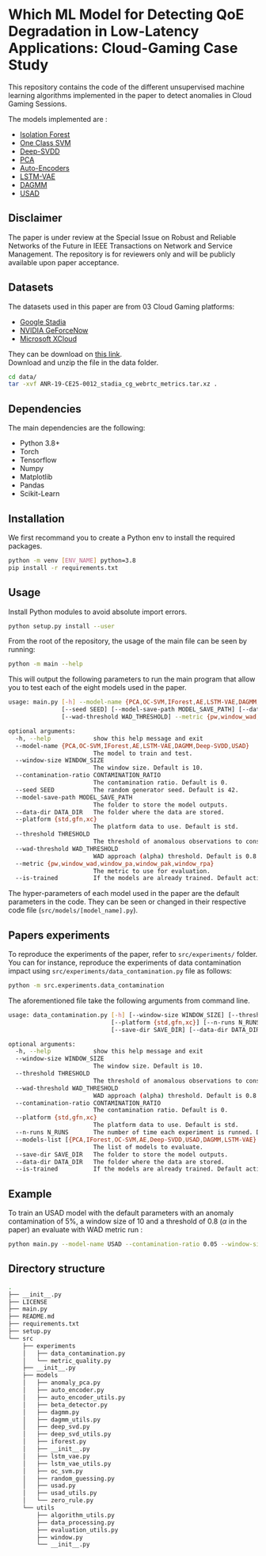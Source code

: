 # Which ML Model for Detecting QoE Degradation in Low-Latency Applications: Cloud-Gaming Case Study

This repository contains the code of the different unsupervised machine learning algorithms implemented in the paper to detect anomalies in Cloud Gaming Sessions.

The models implemented are :
- [Isolation Forest](https://ieeexplore.ieee.org/document/4781136)
- [One Class SVM](http://nips.djvuzone.org/djvu/nips12/0582.djvu)
- [Deep-SVDD](http://proceedings.mlr.press/v80/ruff18a.html)
- [PCA]()
- [Auto-Encoders]()
- [LSTM-VAE](https://doi.org/10.1109/LRA.2018.2801475)
- [DAGMM](https://openreview.net/forum?id=BJJLHbb0-)
- [USAD](https://dl.acm.org/doi/pdf/10.1145/3394486.3403392)

## Disclaimer

The paper is under review at the Special Issue on Robust and Reliable Networks of the Future in IEEE Transactions on Network and Service Management. The repository is for reviewers only and will be publicly available upon paper acceptance.

## Datasets

The datasets used in this paper are from 03 Cloud Gaming platforms: 
  - [Google Stadia](https://stadia.google.com/gg/)
  - [NVIDIA GeForceNow](https://www.nvidia.com/fr-fr/geforce-now/)
  - [Microsoft XCloud](https://www.xbox.com/fr-FR/cloud-gaming)
  
  They can be download on [this link](https://cloud-gaming-traces.lhs.loria.fr/ANR-19-CE25-0012_stadia_cg_webrtc_metrics.tar.xz).  
Download and unzip the file in the data folder.

```bash
cd data/
tar -xvf ANR-19-CE25-0012_stadia_cg_webrtc_metrics.tar.xz .
```

## Dependencies

The main dependencies are the following:

- Python 3.8+
- Torch
- Tensorflow
- Numpy
- Matplotlib
- Pandas
- Scikit-Learn

## Installation

We first recommand you to create a Python env to install the required packages.

```bash
python -m venv [ENV_NAME] python=3.8
pip install -r requirements.txt
```

## Usage

Install Python modules to avoid absolute import errors.

```bash
python setup.py install --user
```

From the root of the repository, the usage of the main file can be seen by running:

```bash
python -m main --help
```

This will output the following parameters to run the main program that allow you to test each of the eight models used in the paper.

```bash
usage: main.py [-h] --model-name {PCA,OC-SVM,IForest,AE,LSTM-VAE,DAGMM,Deep-SVDD,USAD} [--window-size WINDOW_SIZE] [--contamination-ratio CONTAMINATION_RATIO]
               [--seed SEED] [--model-save-path MODEL_SAVE_PATH] [--data-dir DATA_DIR] [--platform {std,gfn,xc}] [--threshold THRESHOLD]
               [--wad-threshold WAD_THRESHOLD] --metric {pw,window_wad,window_pa,window_pak,window_rpa} [--is-trained]

optional arguments:
  -h, --help            show this help message and exit
  --model-name {PCA,OC-SVM,IForest,AE,LSTM-VAE,DAGMM,Deep-SVDD,USAD}
                        The model to train and test.
  --window-size WINDOW_SIZE
                        The window size. Default is 10.
  --contamination-ratio CONTAMINATION_RATIO
                        The contamination ratio. Default is 0.
  --seed SEED           The random generator seed. Default is 42.
  --model-save-path MODEL_SAVE_PATH
                        The folder to store the model outputs.
  --data-dir DATA_DIR   The folder where the data are stored.
  --platform {std,gfn,xc}
                        The platform data to use. Default is std.
  --threshold THRESHOLD
                        The threshold of anomalous observations to consider in a window. Default is 0.8.
  --wad-threshold WAD_THRESHOLD
                        WAD approach (alpha) threshold. Default is 0.8.
  --metric {pw,window_wad,window_pa,window_pak,window_rpa}
                        The metric to use for evaluation.
  --is-trained          If the models are already trained. Default action is false.

```

The hyper-parameters of each model used in the paper are the default parameters in the code. They can be seen or changed in their respective code file (`src/models/[model_name].py`).

## Papers experiments

To reproduce the experiments of the paper, refer to `src/experiments/` folder.
You can for instance, reproduce the experiments of data contamination impact using `src/experiments/data_contamination.py` file as follows:
```bash
python -m src.experiments.data_contamination 
```

The aforementioned file take the following arguments from command line.

```bash
usage: data_contamination.py [-h] [--window-size WINDOW_SIZE] [--threshold THRESHOLD] [--wad-threshold WAD_THRESHOLD] [--contamination-ratio CONTAMINATION_RATIO]
                             [--platform {std,gfn,xc}] [--n-runs N_RUNS] [--models-list [{PCA,IForest,OC-SVM,AE,Deep-SVDD,USAD,DAGMM,LSTM-VAE} ...]]
                             [--save-dir SAVE_DIR] [--data-dir DATA_DIR] [--is-trained]

optional arguments:
  -h, --help            show this help message and exit
  --window-size WINDOW_SIZE
                        The window size. Default is 10.
  --threshold THRESHOLD
                        The threshold of anomalous observations to consider in a window. Default is 0.8.
  --wad-threshold WAD_THRESHOLD
                        WAD approach (alpha) threshold. Default is 0.8.
  --contamination-ratio CONTAMINATION_RATIO
                        The contamination ratio. Default is 0.
  --platform {std,gfn,xc}
                        The platform data to use. Default is std.
  --n-runs N_RUNS       The number of time each experiment is runned. Default is 5.
  --models-list [{PCA,IForest,OC-SVM,AE,Deep-SVDD,USAD,DAGMM,LSTM-VAE} ...]
                        The list of models to evaluate.
  --save-dir SAVE_DIR   The folder to store the model outputs.
  --data-dir DATA_DIR   The folder where the data are stored.
  --is-trained          If the models are already trained. Default action is false.

```

## Example

To train an USAD model with the default parameters with an anomaly contamination of 5%, a window size of 10 and a threshold of 0.8 ($\alpha$ in the paper) an evaluate with WAD metric run :

```bash
python main.py --model-name USAD --contamination-ratio 0.05 --window-size 10 --threshold 0.8 --metric window_wad
```

## Directory structure

```bash
.
├── __init__.py
├── LICENSE                                   
├── main.py                                   
├── README.md
├── requirements.txt
├── setup.py
└── src
    ├── experiments
    │   ├── data_contamination.py
    │   └── metric_quality.py
    ├── __init__.py
    ├── models
    │   ├── anomaly_pca.py
    │   ├── auto_encoder.py
    │   ├── auto_encoder_utils.py
    │   ├── beta_detector.py
    │   ├── dagmm.py
    │   ├── dagmm_utils.py
    │   ├── deep_svd.py
    │   ├── deep_svd_utils.py
    │   ├── iforest.py
    │   ├── __init__.py
    │   ├── lstm_vae.py
    │   ├── lstm_vae_utils.py
    │   ├── oc_svm.py
    │   ├── random_guessing.py
    │   ├── usad.py
    │   ├── usad_utils.py
    │   └── zero_rule.py
    └── utils
        ├── algorithm_utils.py
        ├── data_processing.py
        ├── evaluation_utils.py
        ├── window.py
        └── __init__.py
```
